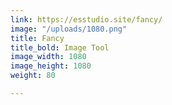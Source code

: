 ```yaml
---
link: https://esstudio.site/fancy/
image: "/uploads/1080.png"
title: Fancy
title_bold: Image Tool
image_width: 1080
image_height: 1080
weight: 80

---
```

